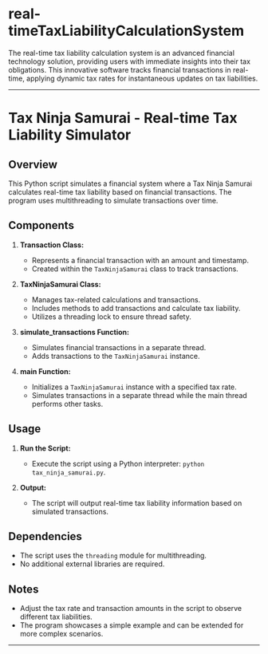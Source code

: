 # real-timeTaxLiabilityCalculationSystem
The real-time tax liability calculation system is an advanced financial technology solution,
providing users with immediate insights into their tax obligations. This innovative software tracks financial transactions in real-time, applying dynamic tax rates for instantaneous updates on tax liabilities. 

---

# Tax Ninja Samurai - Real-time Tax Liability Simulator

## Overview

This Python script simulates a financial system where a Tax Ninja Samurai calculates real-time tax liability based on financial transactions. The program uses multithreading to simulate transactions over time.

## Components

1. **Transaction Class:**
   - Represents a financial transaction with an amount and timestamp.
   - Created within the `TaxNinjaSamurai` class to track transactions.

2. **TaxNinjaSamurai Class:**
   - Manages tax-related calculations and transactions.
   - Includes methods to add transactions and calculate tax liability.
   - Utilizes a threading lock to ensure thread safety.

3. **simulate_transactions Function:**
   - Simulates financial transactions in a separate thread.
   - Adds transactions to the `TaxNinjaSamurai` instance.

4. **main Function:**
   - Initializes a `TaxNinjaSamurai` instance with a specified tax rate.
   - Simulates transactions in a separate thread while the main thread performs other tasks.

## Usage

1. **Run the Script:**
   - Execute the script using a Python interpreter: `python tax_ninja_samurai.py`.

2. **Output:**
   - The script will output real-time tax liability information based on simulated transactions.

## Dependencies

- The script uses the `threading` module for multithreading.
- No additional external libraries are required.

## Notes

- Adjust the tax rate and transaction amounts in the script to observe different tax liabilities.
- The program showcases a simple example and can be extended for more complex scenarios.

---
